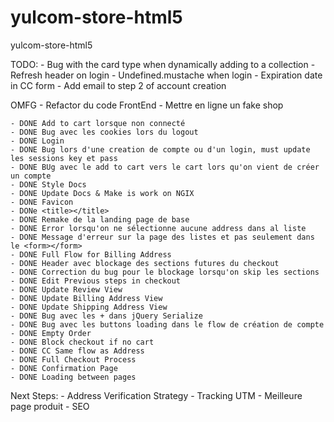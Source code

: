 yulcom-store-html5
==================

yulcom-store-html5


TODO:
	- Bug with the card type when dynamically adding to a collection
	- Refresh header on login
	- Undefined.mustache when login
	- Expiration date in CC form
	- Add email to step 2 of account creation


OMFG
	- Refactor du code FrontEnd
	- Mettre en ligne un fake shop
	
	
	- DONE Add to cart lorsque non connecté
	- DONE Bug avec les cookies lors du logout
	- DONE Login
	- DONE Bug lors d'une creation de compte ou d'un login, must update les sessions key et pass
	- DONE BUg avec le add to cart vers le cart lors qu'on vient de créer un compte
	- DONE Style Docs
	- DONE Update Docs & Make is work on NGIX
	- DONE Favicon
	- DONe <title></title>
	- DONE Remake de la landing page de base
	- DONE Error lorsqu'on ne sélectionne aucune address dans al liste
	- DONE Message d'erreur sur la page des listes et pas seulement dans le <form></form>
	- DONE Full Flow for Billing Address
	- DONE Header avec blockage des sections futures du checkout
	- DONE Correction du bug pour le blockage lorsqu'on skip les sections
	- DONE Edit Previous steps in checkout
	- DONE Update Review View
	- DONE Update Billing Address View
	- DONE Update Shipping Address View
	- DONE Bug avec les + dans jQuery Serialize
	- DONE Bug avec les buttons loading dans le flow de création de compte
	- DONE Empty Order
	- DONE Block checkout if no cart
	- DONE CC Same flow as Address
	- DONE Full Checkout Process
	- DONE Confirmation Page
	- DONE Loading between pages


Next Steps:
	- Address Verification Strategy
	- Tracking UTM
	- Meilleure page produit
	- SEO